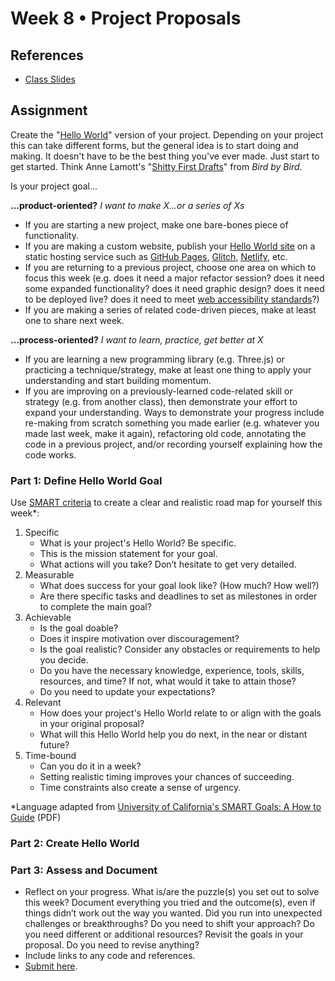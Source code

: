 # Week 8 • Project Proposals

## References

- [Class
  Slides](https://drive.google.com/drive/folders/1CJBvOWjvRA19uFPxTAXgoDglkHBmJadJ?usp=sharing)

## Assignment

Create the "[Hello
World](https://en.wikipedia.org/wiki/%22Hello,_World!%22_program)" version of
your project. Depending on your project this can take different
forms, but the general idea is to start doing and making. It doesn't have to be
the best thing you've ever made. Just start to get started. Think Anne Lamott's
"[Shitty First
Drafts](https://wrd.as.uky.edu/sites/default/files/1-Shitty%20First%20Drafts.pdf)"
from *Bird by Bird*.

Is your project goal...

**...product-oriented?** *I want to make X...or a series of Xs*

- If you are starting a new project, make one bare-bones piece of functionality.
- If you are making a custom website, publish your [Hello World
  site](https://ellennicklesdemo.github.io/helloworld/) on a static hosting
  service such as [GitHub
  Pages](https://github.com/ellennickles/code-your-way-s23/blob/main/version-control-guides/tips-and-tricks.md#github-pages),
  [Glitch](https://glitch.com/), [Netlify](https://www.netlify.com/), etc.
- If you are returning to a previous project, choose one area on which to focus
  this week (e.g. does it need a major refactor session? does it need some
  expanded functionality? does it need graphic design? does it need to be
  deployed live? does it need to meet [web accessibility
  standards](https://developer.mozilla.org/en-US/docs/Web/Accessibility)?)
- If you are making a series of related code-driven pieces, make at least one to
  share next week.

**...process-oriented?** *I want to learn, practice, get better at X*

- If you are learning a new programming library (e.g. Three.js) or practicing a
  technique/strategy, make at least one thing to apply your understanding and start building momentum.
- If you are improving on a previously-learned code-related skill or strategy
  (e.g. from another class), then demonstrate your effort to expand your
  understanding. Ways to demonstrate your progress include re-making from
  scratch something you made earlier (e.g. whatever you made last week, make
  it again), refactoring old code, annotating the code in a previous project,
  and/or recording yourself explaining how the code works.

### Part 1: Define Hello World Goal

Use [SMART criteria](https://en.wikipedia.org/wiki/SMART_criteria) to create a
clear and realistic road map for yourself this week*:

1. Specific
    - What is your project's Hello World? Be specific.
    - This is the mission statement for your goal.
    - What actions will you take? Don’t hesitate to get very detailed.
2. Measurable
    - What does success for your goal look like? (How much? How well?)
    - Are there specific tasks and deadlines to set as milestones in order to
      complete the main goal?
3. Achievable
    - Is the goal doable?
    - Does it inspire motivation over discouragement?
    - Is the goal realistic? Consider any obstacles or requirements to help you
      decide.
    - Do you have the necessary knowledge, experience, tools, skills, resources,
      and time? If not, what would it take to attain those?
    - Do you need to update your expectations?
4. Relevant
    - How does your project's Hello World relate to or align with the goals in
      your original proposal?
    - What will this Hello World help you do next, in the near or distant
      future?
5. Time-bound
    - Can you do it in a week?
    - Setting realistic timing improves your chances of succeeding.
    - Time constraints also create a sense of urgency.

*Language adapted from [University of California's SMART Goals: A How to
Guide](https://www.ucop.edu/local-human-resources/_files/performance-appraisal/How%20to%20write%20SMART%20Goals%20v2.pdf) (PDF)

### Part 2: Create Hello World

### Part 3: Assess and Document

- Reflect on your progress. What is/are the puzzle(s) you set out to solve this
  week? Document everything you tried and the outcome(s), even if things didn’t
  work out the way you wanted. Did you run into unexpected challenges or
  breakthroughs? Do you need to shift your approach? Do you need different or
  additional resources? Revisit the goals in your proposal. Do you need to
  revise anything?
- Include links to any code and references.
- [Submit here](https://forms.gle/5AgRQUsAeUj8mVNTA).
